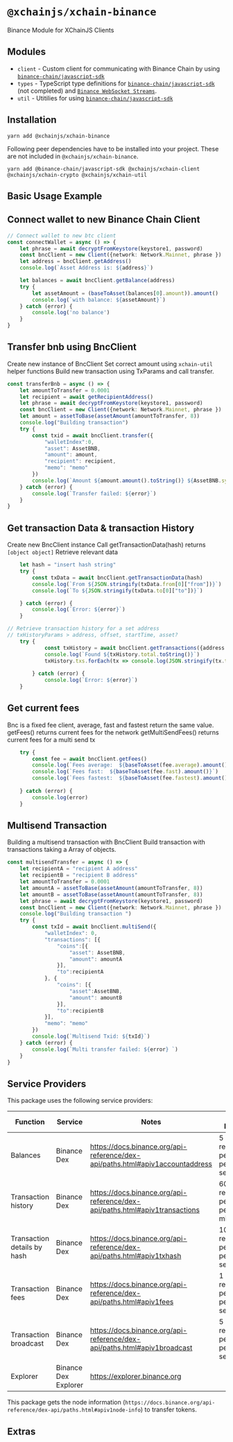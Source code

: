 # `@xchainjs/xchain-binance`

Binance Module for XChainJS Clients

## Modules

- `client` - Custom client for communicating with Binance Chain by using [`binance-chain/javascript-sdk`](https://github.com/binance-chain/javascript-sdk)
- `types` - TypeScript type definitions for [`binance-chain/javascript-sdk`](https://github.com/binance-chain/javascript-sdk) (not completed) and [`Binance WebSocket Streams`](https://docs.binance.org/api-reference/dex-api/ws-streams.html).
- `util` - Utitilies for using [`binance-chain/javascript-sdk`](https://github.com/binance-chain/javascript-sdk)

## Installation

```
yarn add @xchainjs/xchain-binance
```

Following peer dependencies have to be installed into your project. These are not included in `@xchainjs/xchain-binance`.

```
yarn add @binance-chain/javascript-sdk @xchainjs/xchain-client @xchainjs/xchain-crypto @xchainjs/xchain-util
```

## Basic Usage Example 

## Connect wallet to new Binance Chain Client

```ts
// Connect wallet to new btc client 
const connectWallet = async () => {
    let phrase = await decryptFromKeystore(keystore1, password)
    const bncClient = new Client({network: Network.Mainnet, phrase })  
    let address = bncClient.getAddress()
    console.log(`Asset Address is: ${address}`)

    let balances = await bncClient.getBalance(address)
    try {
        let assetAmount = (baseToAsset(balances[0].amount)).amount()
        console.log(`with balance: ${assetAmount}`)
    } catch (error) {
        console.log('no balance')
    }
}

```

## Transfer bnb using BncClient 
Create new instance of BncClient
Set correct amount using `xchain-util` helper functions
Build new transaction using TxParams and call transfer. 
```ts
const transferBnb = async () => {
    let amountToTransfer = 0.0001
    let recipient = await getRecipientAddress()
    let phrase = await decryptFromKeystore(keystore1, password)
    const bncClient = new Client({network: Network.Mainnet, phrase })
    let amount = assetToBase(assetAmount(amountToTransfer, 8))
    console.log("Building transaction")
    try {
        const txid = await bncClient.transfer({
            "walletIndex":0,
            "asset": AssetBNB,
            "amount": amount,
            "recipient": recipient,
            "memo": "memo"
        })
        console.log(`Amount ${amount.amount().toString()} ${AssetBNB.symbol} TransactionId: ${txid}`)
    } catch (error) {
        console.log(`Transfer failed: ${error}`)
    }
}

```

## Get transaction Data & transaction History 
Create new BncClient instance
Call getTransactionData(hash) returns `[object object]`
Retrieve relevant data
```ts
    let hash = "insert hash string"
    try {
        const txData = await bncClient.getTransactionData(hash)
        console.log(`From ${JSON.stringify(txData.from[0]["from"])}`)
        console.log(`To ${JSON.stringify(txData.to[0]["to"])}`)

    } catch (error) {
        console.log(`Error: ${error}`)
    }

// Retrieve transaction history for a set address
// txHistoryParams > address, offset, startTime, asset? 
    try {
            const txHistory = await bncClient.getTransactions({address: Address, limit:4 })
            console.log(`Found ${txHistory.total.toString()}`)
            txHistory.txs.forEach(tx => console.log(JSON.stringify(tx.to)))
            
        } catch (error) {
            console.log(`Error: ${error}`)
    }
```

## Get current fees
Bnc is a fixed fee client, average, fast and fastest return the same value.
getFees() returns current fees for the network 
getMultiSendFees() returns current fees for a multi send tx 

```ts
    try {
        const fee = await bncClient.getFees()
        console.log(`Fees average:  ${baseToAsset(fee.average).amount()}`)
        console.log(`Fees fast:  ${baseToAsset(fee.fast).amount()}`)
        console.log(`Fees fastest:  ${baseToAsset(fee.fastest).amount()}`)
        
    } catch (error) {
        console.log(error)
    }

```

## Multisend Transaction
Building a multisend transaction with BncClient
Build transaction with transactions taking a Array of objects. 

```ts
const multisendTransfer = async () => {
    let recipientA = "recipient A address"
    let recipientB = "recipient B address"
    let amountToTransfer = 0.0001
    let amountA = assetToBase(assetAmount(amountToTransfer, 8))
    let amountB = assetToBase(assetAmount(amountToTransfer, 8))
    let phrase = await decryptFromKeystore(keystore1, password)
    const bncClient = new Client({network: Network.Mainnet, phrase })
    console.log("Building transaction ")
    try {
        const txId = await bncClient.multiSend({
            "walletIndex": 0,
            "transactions": [{
                "coins":[{
                    "asset": AssetBNB, 
                    "amount": amountA                 
                }],
                "to":recipientA
            }, {
                "coins": [{
                    "asset":AssetBNB,
                    "amount": amountB
                }],
                "to":recipientB
            }],
            "memo": "memo"
        })
        console.log(`Multisend Txid: ${txId}`)
    } catch (error) {
        console.log(`Multi transfer failed: ${error} `)        
    }
}

```

## Service Providers

This package uses the following service providers:

| Function                    | Service              | Notes                                                                         | Rate limits                   |
| --------------------------- | -------------------- | ----------------------------------------------------------------------------- | ----------------------------- |
| Balances                    | Binance Dex          | https://docs.binance.org/api-reference/dex-api/paths.html#apiv1accountaddress | 5 requests per IP per second. |
| Transaction history         | Binance Dex          | https://docs.binance.org/api-reference/dex-api/paths.html#apiv1transactions   | 60 requests per IP per minute |
| Transaction details by hash | Binance Dex          | https://docs.binance.org/api-reference/dex-api/paths.html#apiv1txhash         | 10 requests per IP per second |
| Transaction fees            | Binance Dex          | https://docs.binance.org/api-reference/dex-api/paths.html#apiv1fees           | 1 request per IP per second   |
| Transaction broadcast       | Binance Dex          | https://docs.binance.org/api-reference/dex-api/paths.html#apiv1broadcast      | 5 requests per IP per second  |
| Explorer                    | Binance Dex Explorer | https://explorer.binance.org                                                  |                               |

This package gets the node information (`https://docs.binance.org/api-reference/dex-api/paths.html#apiv1node-info`) to transfer tokens.


## Extras
